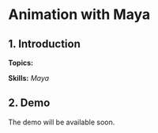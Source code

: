 # Animation with Maya

## 1. Introduction

**Topics:** 

**Skills:** _Maya_

## 2. Demo

The demo will be available soon.
